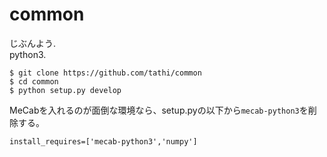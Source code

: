 # common
じぶんよう.  
python3.  
```
$ git clone https://github.com/tathi/common
$ cd common
$ python setup.py develop
```

MeCabを入れるのが面倒な環境なら、setup.pyの以下から`mecab-python3`を削除する。
```
install_requires=['mecab-python3','numpy']
```

